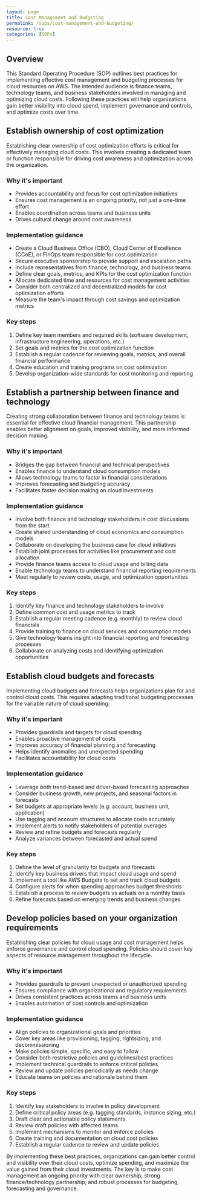```yaml
---
layout: page
title: Cost Management and Budgeting
permalink: /sops/cost-management-and-budgeting/
resource: true
categories: [SOPs]
---
```



## Overview

This Standard Operating Procedure (SOP) outlines best practices for implementing effective cost management and budgeting processes for cloud resources on AWS. The intended audience is finance teams, technology teams, and business stakeholders involved in managing and optimizing cloud costs. Following these practices will help organizations gain better visibility into cloud spend, implement governance and controls, and optimize costs over time.

## Establish ownership of cost optimization

Establishing clear ownership of cost optimization efforts is critical for effectively managing cloud costs. This involves creating a dedicated team or function responsible for driving cost awareness and optimization across the organization.

### Why it's important

- Provides accountability and focus for cost optimization initiatives
- Ensures cost management is an ongoing priority, not just a one-time effort  
- Enables coordination across teams and business units
- Drives cultural change around cost awareness

### Implementation guidance

- Create a Cloud Business Office (CBO), Cloud Center of Excellence (CCoE), or FinOps team responsible for cost optimization
- Secure executive sponsorship to provide support and escalation paths
- Include representatives from finance, technology, and business teams 
- Define clear goals, metrics, and KPIs for the cost optimization function
- Allocate dedicated time and resources for cost management activities
- Consider both centralized and decentralized models for cost optimization efforts
- Measure the team's impact through cost savings and optimization metrics

### Key steps

1. Define key team members and required skills (software development, infrastructure engineering, operations, etc.)
2. Set goals and metrics for the cost optimization function
3. Establish a regular cadence for reviewing goals, metrics, and overall financial performance
4. Create education and training programs on cost optimization
5. Develop organization-wide standards for cost monitoring and reporting

## Establish a partnership between finance and technology 

Creating strong collaboration between finance and technology teams is essential for effective cloud financial management. This partnership enables better alignment on goals, improved visibility, and more informed decision making.

### Why it's important

- Bridges the gap between financial and technical perspectives
- Enables finance to understand cloud consumption models
- Allows technology teams to factor in financial considerations
- Improves forecasting and budgeting accuracy
- Facilitates faster decision making on cloud investments

### Implementation guidance

- Involve both finance and technology stakeholders in cost discussions from the start
- Create shared understanding of cloud economics and consumption models
- Collaborate on developing the business case for cloud initiatives
- Establish joint processes for activities like procurement and cost allocation
- Provide finance teams access to cloud usage and billing data
- Enable technology teams to understand financial reporting requirements
- Meet regularly to review costs, usage, and optimization opportunities

### Key steps

1. Identify key finance and technology stakeholders to involve
2. Define common cost and usage metrics to track
3. Establish a regular meeting cadence (e.g. monthly) to review cloud financials  
4. Provide training to finance on cloud services and consumption models
5. Give technology teams insight into financial reporting and forecasting processes
6. Collaborate on analyzing costs and identifying optimization opportunities

## Establish cloud budgets and forecasts

Implementing cloud budgets and forecasts helps organizations plan for and control cloud costs. This requires adapting traditional budgeting processes for the variable nature of cloud spending.

### Why it's important

- Provides guardrails and targets for cloud spending
- Enables proactive management of costs
- Improves accuracy of financial planning and forecasting
- Helps identify anomalies and unexpected spending
- Facilitates accountability for cloud costs

### Implementation guidance

- Leverage both trend-based and driver-based forecasting approaches
- Consider business growth, new projects, and seasonal factors in forecasts
- Set budgets at appropriate levels (e.g. account, business unit, application)
- Use tagging and account structures to allocate costs accurately
- Implement alerts to notify stakeholders of potential overages
- Review and refine budgets and forecasts regularly
- Analyze variances between forecasted and actual spend

### Key steps

1. Define the level of granularity for budgets and forecasts
2. Identify key business drivers that impact cloud usage and spend
3. Implement a tool like AWS Budgets to set and track cloud budgets
4. Configure alerts for when spending approaches budget thresholds
5. Establish a process to review budgets vs actuals on a monthly basis
6. Refine forecasts based on emerging trends and business changes

## Develop policies based on your organization requirements

Establishing clear policies for cloud usage and cost management helps enforce governance and control cloud spending. Policies should cover key aspects of resource management throughout the lifecycle.

### Why it's important

- Provides guardrails to prevent unexpected or unauthorized spending
- Ensures compliance with organizational and regulatory requirements
- Drives consistent practices across teams and business units
- Enables automation of cost controls and optimization

### Implementation guidance

- Align policies to organizational goals and priorities
- Cover key areas like provisioning, tagging, rightsizing, and decommissioning 
- Make policies simple, specific, and easy to follow
- Consider both restrictive policies and guidelines/best practices
- Implement technical guardrails to enforce critical policies
- Review and update policies periodically as needs change
- Educate teams on policies and rationale behind them

### Key steps

1. Identify key stakeholders to involve in policy development
2. Define critical policy areas (e.g. tagging standards, instance sizing, etc.)
3. Draft clear and actionable policy statements
4. Review draft policies with affected teams
5. Implement mechanisms to monitor and enforce policies
6. Create training and documentation on cloud cost policies
7. Establish a regular cadence to review and update policies

By implementing these best practices, organizations can gain better control and visibility over their cloud costs, optimize spending, and maximize the value gained from their cloud investments. The key is to make cost management an ongoing priority with clear ownership, strong finance/technology partnership, and robust processes for budgeting, forecasting and governance.
